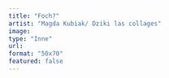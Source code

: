 ```yaml
---
title: "Foch?"
artist: "Magda Kubiak/ Dziki las collages"
image:
type: "Inne"
url:
format: "50x70"
featured: false
---
```

